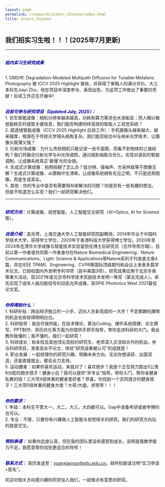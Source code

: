 ```yaml
---
layout: page
permalink: /research/intern_Chinese/index.html
title: intern_Chinese
---
```


## 我们招实习生啦！！！(2025年7月更新)

---
<br> ***<font color="#000099">组内实习生研究成果</font>***

<br>1. DMDiff: Degradation-Modeled Multipath Diffusion for Tunable Metalens Photography 被 ICCV 2025 Highlight 接收，并获得了审稿人的满分评价。大三本科生Jiayi Zhu，他在项目中深度参与、表现出色，为这项工作做出了重要的贡献！后续工作正在开展中!

<br> ***<font color="#000099">目前可参与研究项目（Updated July, 2025）：</font>***
<br>1. 仿生智能成像：相机分辨率越来越高，功耗和算力需求也水涨船高；而人眼以极低能耗实时提取关键信息，我们能否构建同样高效的智能人工视觉系统？
<br>2. 超透镜智能成像（ICCV 2025 Highlight 后续工作）：手机摄像头越来越大、越来越厚，根源在于传统光学镜头结构复杂。我们能否结合AI与纳米光学技术，让摄像头既薄又强？
<br>3. 衍射光场成像：为什么传统相机只能记录一张平面图，而看不到物体的三维结构？我们将融合衍射光学与AI光场调控，通过端到端联合优化，实现对波前的智能调制，让成像系统真正‘看懂’光的全貌。
<br>4. 生成式计算成像：拍照拍糊了怎么办？低分辨、强噪声、欠采样就等于图像无解？生成式计算成像，从模糊中生清晰，让成像系统拥有先见之明，不只是还原图像，而是生成真实。
<br>5. 其他：你的专业中是否有需要用AI来解决的问题？你是否有一些有趣的想法，但是不知道怎么实现？我们一起研究解决他们。

---
<br> ***<font color="#000099">研究方向</font>***：计算成像，视觉智能，人工智能交叉研究（AI+Optics, AI for Science等）。

<br> ***<font color="#000099">自我介绍</font>***：袁肖赟，上海交通大学人工智能研究院副教授。2014年毕业于中国科学技术大学，获得学士学位，2020年于香港科技大学获得博士学位。2020年至2024年在清华大学成像与智能技术实验室担任博士后研究员（合作导师方璐）。目前以第一作者或共同第一作者身份在Nature Biomedical Engineering、Nature Communications、Light: Science & Applications等Nature系列子刊发表文章4篇，并在IEEE TPAMI、Engineering、CVPR等国际顶级期刊和会议上发表多篇学术论文。已授权国内外发明专利18项（其中美国3项）。研究成果应用于北京冬奥等重大活动，获2021年度北京市科学技术奖励技术发明一等奖（第五完成人）。率先实现了成年人脑功能信号的动态光声成像，获SPIE Photonics West 2021最佳论文奖。<br>

<br> ***<font color="#000099">你将得到什么：</font>*** <br>1. 科研补贴：跨出经济独立的一小步，迈向人生新高度的一大步！不定期蹭吃蹭喝的机会也安排得明明白白。<br>2. 科研指导：我会尽我所能，在技术理论、算法Coding、硬件系统搭建、论文撰写、PPT制作、简历优化等方面为你提供手把手指导，带你走进科研的大门。我会教你我懂的；我不懂的，我们一起研究！<br>3. 科研成长：和本校及其他顶尖高校的研究生、老师深入交流和合作的机会。参与科研项目，发表高水平论文，体验“研究成果被认可”的成就感！<br>4. 职业发展：一起梳理你的研究兴趣，明确未来方向，无论你想读研、出国深造，还是直接就业，都会全力支持。<br>5. 运动健身：如果你喜欢运动，来就对了！喜欢跑步？我是个正在努力跑出5公里6分配的跑步搭子！健身小白？我可以提供“非专业”指导，带你入门，帮你省健身私教的钱！三大项4倍体重的健身爱好者？恭喜，你找到一个志同道合的健身搭子！三大项5倍体重的健身大佬？大哥/大姐，求带带！！！

<br> ***<font color="#000099">你的要求：</font>***<br>1. 年级：本科生不管大一，大二，大三，大四都可以。Gap中准备考研或者申博的也可以。<br>2. 专业：不限，只要你有兴趣做人工智能与视觉相关的研究。我们的研究方向玩的就是交叉。

<br> ***<font color="#000099">特别承诺：</font>***
如果你态度认真，但在我的团队里没有感受到成长，说明是我教学能力不足，我愿意帮你找到更适合的导师！

<br> ***<font color="#000099">联系方式：</font>***
简历发送至：yuanxiaoyun@sjtu.edu.cn。邮件标题请注明“实习申请+姓名”。

欢迎对相关方向感兴趣的同学加入我们，一起做点有意思的研究。